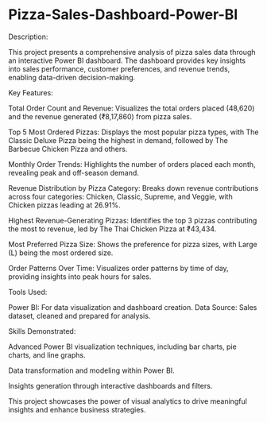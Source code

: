 # Pizza-Sales-Dashboard-Power-BI

Description:

This project presents a comprehensive analysis of pizza sales data through an interactive Power BI dashboard. The dashboard provides key insights into sales performance, customer preferences, and revenue trends, enabling data-driven decision-making.

Key Features:

Total Order Count and Revenue:
Visualizes the total orders placed (48,620) and the revenue generated (₹8,17,860) from pizza sales.

Top 5 Most Ordered Pizzas:
Displays the most popular pizza types, with The Classic Deluxe Pizza being the highest in demand, followed by The Barbecue Chicken Pizza and others.

Monthly Order Trends:
Highlights the number of orders placed each month, revealing peak and off-season demand.

Revenue Distribution by Pizza Category:
Breaks down revenue contributions across four categories: Chicken, Classic, Supreme, and Veggie, with Chicken pizzas leading at 26.91%.

Highest Revenue-Generating Pizzas:
Identifies the top 3 pizzas contributing the most to revenue, led by The Thai Chicken Pizza at ₹43,434.

Most Preferred Pizza Size:
Shows the preference for pizza sizes, with Large (L) being the most ordered size.

Order Patterns Over Time:
Visualizes order patterns by time of day, providing insights into peak hours for sales.

Tools Used:

Power BI: For data visualization and dashboard creation.
Data Source: Sales dataset, cleaned and prepared for analysis.

Skills Demonstrated:

Advanced Power BI visualization techniques, including bar charts, pie charts, and line graphs.

Data transformation and modeling within Power BI.

Insights generation through interactive dashboards and filters.

This project showcases the power of visual analytics to drive meaningful insights and enhance business strategies.
